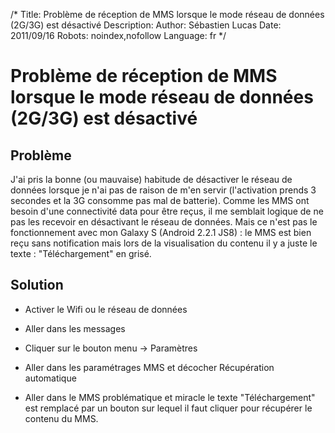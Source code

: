 /*
Title: Problème de réception de MMS lorsque le mode réseau de données (2G/3G) est désactivé
Description: 
Author: Sébastien Lucas
Date: 2011/09/16
Robots: noindex,nofollow
Language: fr
*/
# Problème de réception de MMS lorsque le mode réseau de données (2G/3G) est désactivé

## Problème
J'ai pris la bonne (ou mauvaise) habitude de désactiver le réseau de données lorsque je n'ai pas de raison de m'en servir (l'activation prends 3 secondes et la 3G consomme pas mal de batterie). Comme les MMS ont besoin d'une connectivité data pour être reçus, il me semblait logique de ne pas les recevoir en désactivant le réseau de données. Mais ce n'est pas le fonctionnement avec mon Galaxy S (Android 2.2.1 JS8) : le MMS est bien reçu sans notification mais lors de la visualisation du contenu il y a juste le texte : "Téléchargement" en grisé.
## Solution

*	Activer le Wifi ou le réseau de données

*	Aller dans les messages

*	Cliquer sur le bouton menu -> Paramètres

*	Aller dans les paramétrages MMS et décocher Récupération automatique

*	Aller dans le MMS problématique et miracle le texte "Téléchargement" est remplacé par un bouton sur lequel il faut cliquer pour récupérer le contenu du MMS.





